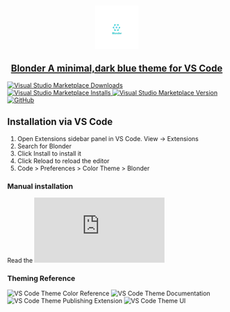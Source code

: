 <p align="center">
<a href="https://github.com/acquahsamuel/blonder-theme/tree/master">
  <img src="img/blonder-logo.png" alt="Logo" width="100px" height=100px>
   <br/>
   <h2 align="center"> 
       Blonder 
       A minimal,dark blue theme for VS Code
   </h2>


   ![Visual Studio Marketplace Downloads](https://img.shields.io/visual-studio-marketplace/d/acquahsamuel.blonder)
   ![Visual Studio Marketplace Installs](https://img.shields.io/visual-studio-marketplace/i/acquahsamuel.blonder)
   ![Visual Studio Marketplace Version](https://img.shields.io/visual-studio-marketplace/v/acquahsamuel.blonder)
   ![GitHub](https://img.shields.io/github/license/acquahsamuel/blonder)

</a>
</p>

## Installation via VS Code 

1. Open Extensions sidebar panel in VS Code. View → Extensions
2. Search for Blonder
3. Click Install to install it
4. Click Reload to reload the editor
5. Code > Preferences > Color Theme > Blonder

### Manual installation

Read the ![VSC Extension Quickstart Guide](https://github.com/acquahsamuel/blonder-theme/blob/master/vsc-extension-quickstart.md)


### Theming Reference

![VS Code Theme Color Reference](https://code.visualstudio.com/api/references/theme-color)
![VS Code Theme Documentation](https://code.visualstudio.com/api/extension-capabilities/theming)
![VS Code Theme Publishing Extension](https://code.visualstudio.com/api/working-with-extensions/publishing-extension)
![VS Code Theme UI](https://themes.vscode.one/)



